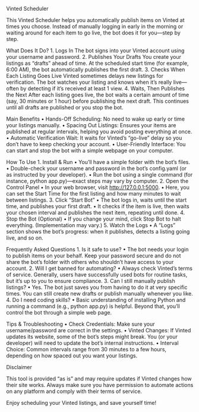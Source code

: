 Vinted Scheduler

This Vinted Scheduler helps you automatically publish items on Vinted at times you choose. Instead of manually logging in early in the morning or waiting around for each item to go live, the bot does it for you—step by step.

What Does It Do?
	1.	Logs In
The bot signs into your Vinted account using your username and password.
	2.	Publishes Your Drafts
You create your listings as “drafts” ahead of time. At the scheduled start time (for example, 6:00 AM), the bot automatically publishes the first draft.
	3.	Checks When Each Listing Goes Live
Vinted sometimes delays new listings for verification. The bot watches your listing and knows when it’s really live—often by detecting if it’s received at least 1 view.
	4.	Waits, Then Publishes the Next
After each listing goes live, the bot waits a certain amount of time (say, 30 minutes or 1 hour) before publishing the next draft. This continues until all drafts are published or you stop the bot.

Main Benefits
	•	Hands-Off Scheduling: No need to wake up early or time your listings manually.
	•	Spacing Out Listings: Ensures your items are published at regular intervals, helping you avoid posting everything at once.
	•	Automatic Verification Wait: It waits for Vinted’s “go-live” delay so you don’t have to keep checking your account.
	•	User-Friendly Interface: You can start and stop the bot with a simple webpage on your computer.

How To Use
	1.	Install & Run
	•	You’ll have a simple folder with the bot’s files.
	•	Double-check your username and password in the bot’s config.yaml (or as instructed by your developer).
	•	Run the bot using a single command (for instance, python app.py)—exact steps may vary by computer.
	2.	Open the Control Panel
	•	In your web browser, visit http://127.0.0.1:5000.
	•	Here, you can set the Start Time for the first listing and how many minutes to wait between listings.
	3.	Click “Start Bot”
	•	The bot logs in, waits until the start time, and publishes your first draft.
	•	It checks if the item is live, then waits your chosen interval and publishes the next item, repeating until done.
	4.	Stop the Bot (Optional)
	•	If you change your mind, click Stop Bot to halt everything. (Implementation may vary.)
	5.	Watch the Logs
	•	A “Logs” section shows the bot’s progress: when it publishes, detects a listing going live, and so on.

Frequently Asked Questions
	1.	Is it safe to use?
	•	The bot needs your login to publish items on your behalf. Keep your password secure and do not share the bot’s folder with others who shouldn’t have access to your account.
	2.	Will I get banned for automating?
	•	Always check Vinted’s terms of service. Generally, users have successfully used bots for routine tasks, but it’s up to you to ensure compliance.
	3.	Can I still manually publish listings?
	•	Yes. The bot just saves you from having to do it at very specific times. You can still create new drafts or publish manually whenever you like.
	4.	Do I need coding skills?
	•	Basic understanding of installing Python and running a command (e.g., python app.py) is helpful. Beyond that, you’ll control the bot through a simple web page.

Tips & Troubleshooting
	•	Check Credentials: Make sure your username/password are correct in the settings.
	•	Vinted Changes: If Vinted updates its website, some of the bot’s steps might break. You (or your developer) will need to update the bot’s internal instructions.
	•	Interval Choice: Common intervals range from 30 minutes to a few hours, depending on how spaced out you want your listings.

Disclaimer

This tool is provided “as is” and may require updates if Vinted changes how their site works. Always make sure you have permission to automate actions on any platform and comply with their terms of service.

Enjoy scheduling your Vinted listings, and save yourself time!